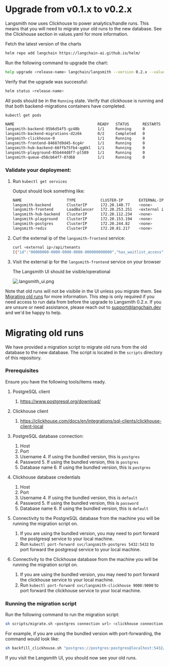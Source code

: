 # Upgrade from v0.1.x to v0.2.x

Langsmith now uses Clickhouse to power analytics/handle runs. This means that you will need to migrate your old runs to the new database. See the Clickhouse section in values.yaml for more information.

Fetch the latest version of the charts 
```bash
helm repo add langchain https://langchain-ai.github.io/helm/
```

Run the following command to upgrade the chart:
```bash
help upgrade <release-name> langchain/langsmith --version 0.2.x --values <path-to-values-file>
```

Verify that the upgrade was successful:
```bash
helm status <release-name>
```
All pods should be in the `Running` state. Verify that clickhouse is running and that both backend-migrations containers have completed.

```bash
kubectl get pods 

NAME                                     READY   STATUS      RESTARTS   AGE
langsmith-backend-95b6d54f5-gz48b        1/1     Running     0          15h
langsmith-backend-migrations-d2z6k       0/2     Completed   0          5h48m
langsmith-clickhouse-0                   1/1     Running     0          26h
langsmith-frontend-84687d9d45-6cg4r      1/1     Running     0          15h
langsmith-hub-backend-66ffb75fb4-qg6kl   1/1     Running     0          15h
langsmith-playground-85b444d8f7-pl589    1/1     Running     0          15h
langsmith-queue-d58cb64f7-87d68          1/1     Running     0          15h
```

### Validate your deployment:

1. Run `kubectl get services`

    Output should look something like:

    ```bash
    NAME                    TYPE           CLUSTER-IP       EXTERNAL-IP                                                               PORT(S)        AGE
    langsmith-backend       ClusterIP      172.20.140.77    <none>                                                                    1984/TCP       35h
    langsmith-frontend      LoadBalancer   172.20.253.251   <external ip>   80:31591/TCP   35h
    langsmith-hub-backend   ClusterIP      172.20.112.234   <none>                                                                    1985/TCP       35h
    langsmith-playground    ClusterIP      172.20.153.194   <none>                                                                    3001/TCP       9h
    langsmith-postgres      ClusterIP      172.20.244.82    <none>                                                                    5432/TCP       35h
    langsmith-redis         ClusterIP      172.20.81.217    <none>                                                                    6379/TCP       35h
    ```

2. Curl the external ip of the `langsmith-frontend` service:

    ```bash
    curl <external ip>/api/tenants
    [{"id":"00000000-0000-0000-0000-000000000000","has_waitlist_access":true,"created_at":"2023-09-13T18:25:10.488407","display_name":"Personal","config":{"is_personal":true,"max_identities":1},"tenant_handle":"default"}]%
    ```

3. Visit the external ip for the `langsmith-frontend` service on your browser

    The Langsmith UI should be visible/operational

    ![.langsmith_ui.png](../langsmith_ui.png)

Note that old runs will not be visibile in the UI unless you migrate them. See [Migrating old runs](#migrating-old-runs) for more information.
This step is only required if you need access to run data from before the upgrade to Langsmith 0.2.x. If you are unsure or need assistance, please reach out to support@langchain.dev and we'd be happy to help.

# Migrating old runs

We have provided a migration script to migrate old runs from the old database to the new database. The script is located in the `scripts` directory of this repository.

### Prerequisites

Ensure you have the following tools/items ready.

1. PostgreSQL client
    1. https://www.postgresql.org/download/
2. Clickhouse client
    1. https://clickhouse.com/docs/en/integrations/sql-clients/clickhouse-client-local
3. PostgreSQL database connection:
    1. Host
    2. Port
    3. Username
       4. If using the bundled version, this is `postgres`
    4. Password
       5. If using the bundled version, this is `postgres`
    5. Database name
       6. If using the bundled version, this is `postgres`

4. Clickhouse database credentials
    1. Host
    2. Port
    3. Username
       4. If using the bundled version, this is `default`
    4. Password
       5. If using the bundled version, this is `password`
    5. Database name
       6. If using the bundled version, this is `default`
    
5. Connectivity to the PostgreSQL database from the machine you will be running the migration script on.
   1. If you are using the bundled version, you may need to port forward the postgresql service to your local machine.
   2. Run `kubectl port-forward svc/langsmith-postgres 5432:5432` to port forward the postgresql service to your local machine.
6. Connectivity to the Clickhouse database from the machine you will be running the migration script on.
   1. If you are using the bundled version, you may need to port forward the clickhouse service to your local machine.
   2. Run `kubectl port-forward svc/langsmith-clickhouse 9000:9000` to port forward the clickhouse service to your local machine.

### Running the migration script

Run the following command to run the migration script:

```bash
sh scripts/migrate.sh <postgres connection url> <clickhouse connection url>
```

For example, if you are using the bundled version with port-forwarding, the command would look like:

```bash
sh backfill_clickhouse.sh "postgres://postgres:postgres@localhost:5432/postgres" "clickhouse://default:password@localhost:9000/default"
```

If you visit the Langsmith UI, you should now see your old runs.

